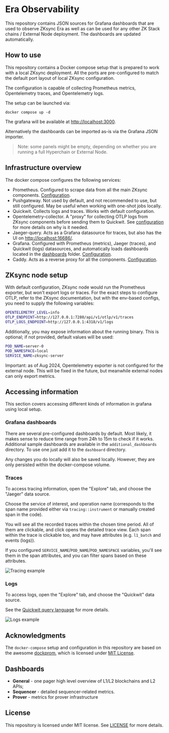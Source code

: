 # Era Observability

This repository contains JSON sources for Grafana dashboards that are used to observe ZKsync Era as well as can be 
used for any other ZK Stack chains / External Node deployment. The dashboards are updated automatically.

## How to use

This repository contains a Docker compose setup that is prepared to work with a local ZKsync deployment.
All the ports are pre-configured to match the default port layout of local ZKsync configuration.

The configuration is capable of collecting Prometheus metrics, Opentelemetry traces, and Opentelemetry logs.

The setup can be launched via:

```
docker compose up -d
```

The grafana will be available at [http://localhost:3000](http://localhost:3000).

Alternatively the dashboards can be imported as-is via the Grafana JSON importer. 

> Note: some panels might be empty, depending on whether you are running a full Hyperchain or External Node.

## Infrastructure overview

The docker compose configures the following services:

- Prometheus. Configured to scrape data from all the main ZKsync components. [Configuration](./etc/prometheus/prometheus.yml).
- Pushgateway. Not used by default, and not recommended to use, but still configured. May be useful when working with one-shot jobs
  locally.
- Quickwit. Collects logs and traces. Works with default configuration.
- Opentelemetry-collector. A "proxy" for collecting OTLP logs from ZKsync components before sending them to Quickwit.
  See [configuration](./etc/opentelemetry-collector/config.yaml) for more details on why is it needed.
- Jaeger-query. Acts as a Grafana datasource for traces, but also has the UI on [http://localhost:16686/](http://localhost:16686/).
- Grafana. Configured with Prometheus (metrics), Jaeger (traces), and Quickwit (logs) datasources, and automatically loads
  dashboards located in the [dashboards](./dashboards/) folder. [Configuration](./etc/grafana/).
- Caddy. Acts as a reverse proxy for all the components. [Configuration](./etc/caddy/Caddyfile).

## ZKsync node setup

With default configuration, ZKsync node would run the Prometheus exporter, but won't export logs or traces.
For the exact steps to configure OTLP, refer to the ZKsync documentation, but with the env-based configs, you need to supply the following
variables:

```bash
OPENTELEMETRY_LEVEL=info
OTLP_ENDPOINT=http://127.0.0.1:7280/api/v1/otlp/v1/traces
OTLP_LOGS_ENDPOINT=http://127.0.0.1:4318/v1/logs
```

Additionally, you may expose information about the running binary. This is optional; if not provided, default values will be used:

```bash
POD_NAME=server-0
POD_NAMESPACE=local
SERVICE_NAME=zksync-server
```

Important: as of Aug 2024, Opentelemetry exporter is not configured for the external node. This will be fixed in the future, but meanwhile
external nodes can only export metrics.

## Accessing information

This section covers accessing different kinds of information in grafana using local setup.

### Grafana dashboards

There are several pre-configured dashboards by default. Most likely, it makes sense to reduce time range from 24h to 15m to check if it works.
Additional sample dashboards are available in the `additional_dashboards` directory. To use one just add it to the `dashboard` directory.

Any changes you do locally will also be saved locally. However, they are only persisted within the docker-compose volume.

### Traces

To access tracing information, open the "Explore" tab, and choose the "Jaeger" data source.

Choose the service of interest, and operation name (corresponds to the span name provided either via `tracing::instrument` or manually created
span in the code).

You will see all the recorded traces within the chosen time period. All of them are clickable, and click opens the detailed trace view. Each
span within the trace is clickable too, and may have attributes (e.g. `l1_batch` and events (logs)).

If you configured `SERVICE_NAME`/`POD_NAME`/`POD_NAMESPACE` variables, you'll see them in the span attributes, and you can filter spans
based on these attributes.

![Tracing example](./static/jaeger_tracing.png)

### Logs

To access logs, open the "Explore" tab, and choose the "Quickwit" data source.

See the [Quickwit query language](https://quickwit.io/docs/reference/query-language) for more details.

![Logs example](./static/quickwit_logs.png)

## Acknowledgments

The `docker-compose` setup and configuration in this repository are based on the awesome [dockprom](https://github.com/stefanprodan/dockprom),
which is licensed under [MIT License](https://github.com/stefanprodan/dockprom/blob/master/LICENSE).

## Dashboards

* **General** - one pager high level overview of L1/L2 blockchains and L2 APIs;
* **Sequencer** - detailed sequencer-related metrics.
* **Prover** - metrics for prover infrastructure

## License

This repository is licensed under MIT license. See [LICENSE](./LICENSE) for more details.

